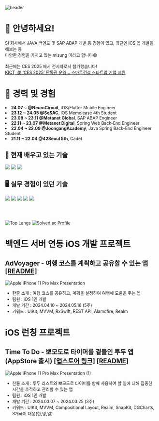 ![header](https://capsule-render.vercel.app/api?type=Waving&text=misung&color=fafaf9&fontColor=ffffff&fontAlignY=35&height=200)

<div>
  <h1>👋 안녕하세요!</h1>
  <div>SI 회사에서 JAVA 백엔드 및 SAP ABAP 개발 등 경험이 있고, 최근엔 iOS 앱 개발을 해보는 등<br>
    다양한 경험을 가지고 있는 misung 이라고 합니다😄<br><br>
  최근에는 CES 2025 에서 전시자로서 참가했습니다! <br><a href="https://www.ikld.kr/news/articleView.html?idxno=306665">KICT, 美 ‘CES 2025’ 단독관 운영… 스마트건설 스타트업 기업 지원</a></div>
</div>
<div>
  <h1>🏢 경력 및 경험</h1>
  <li><b>24.07 ~ @NeuroCircuit</b>, iOS/Flutter Mobile Engineer</li>
  <li><b>23.12 ~ 24.05 @SeSAC</b>, iOS Memolease 4th Student</li>
  <li><b>23.08 ~ 23.11 @Metanet Global</b>, SAP ABAP Engineer</li>
  <li><b>22.11 ~ 23.07 @Metanet Digital</b>, Spring Web Back-End Engineer</li>
  <li><b>22.04 ~ 22.09 @JoongangAcademy</b>, Java Spring Back-End Engineer Student</li>
  <li><b>21.11 ~ 22.04 @42Seoul 5th</b>, Cadet</li>
</div>
</div>
<h2>📝 현재 배우고 있는 기술</h2>
<div>
  <img src="https://shields.io/badge/UIKit-white?logo=swift&?style=social">
  <img src="https://img.shields.io/badge/SwiftUI-524520?logo=swift">
  <img src="https://img.shields.io/badge/Flutter-blue?logo=flutter&amp;logoColor=white">
</div>

<h2>🖥️ 실무 경험이 있던 기술</h2>
<div>
  <img src="https://img.shields.io/badge/JAVA-007396?style=for-the-badge&logo=java&logoColor=white">
  <img src="https://img.shields.io/badge/Spring-6DB33F?style=for-the-badge&logo=Spring&logoColor=white">
  <img src="https://img.shields.io/badge/Oracle-F80000?style=for-the-badge&logo=Oracle&logoColor=white">
  <img src="https://img.shields.io/badge/Sap-0FAAFF?style=for-the-badge&logo=Sap&logoColor=white">
  <img src="https://img.shields.io/badge/MySQL-4479A1?style=for-the-badge&logo=MySQL&logoColor=white">
</div>


<br><br>

![Top Langs](https://github-readme-stats.vercel.app/api/top-langs/?username=crisine&layout=compact&theme=dark)  [![Solved.ac Profile](http://mazassumnida.wtf/api/generate_badge?boj=crisine)](https://solved.ac/crisine)

</div>

<h1> 백엔드 서버 연동 iOS 개발 프로젝트</h1>
<h2>AdVoyager - 여행 코스를 계획하고 공유할 수 있는 앱
<a href="https://github.com/crisine/AdVoyager">[README]</a>
</h2>

![Apple iPhone 11 Pro Max Presentation](https://github.com/crisine/crisine/assets/16317758/6c743abf-7e69-451f-af77-84f99f9b74b5)

<ul>
  <li>한줄 소개 : 여행 코스를 공유하고, 계획을 설정하여 여행에 도움을 주는 앱</li>
  <li>팀원 : iOS 1인 개발</li>
  <li>개발 기간 : 2024.04.10 ~ 2024.05.16 (5주)</li>  
  <li>키워드 : UIKit, MVVM, RxSwift, REST API, Alamofire, Realm</li>
</ul>


<h1>iOS 런칭 프로젝트</h1>
<h2>Time To Do - 뽀모도로 타이머를 곁들인 투두 앱 (AppStore 출시)
<a href="https://apps.apple.com/kr/app/time-to-do-이제는-집중할-때/id6479474029">[앱스토어 링크]</a>
<a href="https://github.com/crisine/TimeToDo">[README]</a>
</h2>

![Apple iPhone 11 Pro Max Presentation (1)](https://github.com/crisine/crisine/assets/16317758/f8268005-5f93-497d-a4af-4f728d1345ce)

<ul>
  <li>한줄 소개 : 투두 리스트와 뽀모도로 타이머를 함께 사용하여 할 일에 대해 집중한 시간을 추적하고 관리할 수 있는 앱</li>
  <li>팀원 : iOS 1인 개발</li>
  <li>개발 기간 : 2024.03.07 ~ 2024.03.25 (3주)</li>  
  <li>키워드 : UIKit, MVVM, Compositional Layout, Realm, SnapKit, DGCharts, 3개국어 대응(한,영,일)</li>
</ul>


